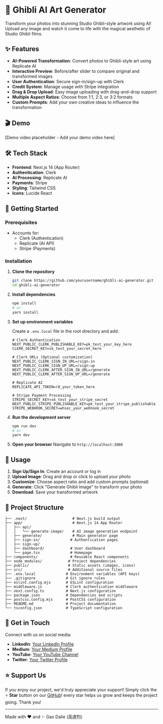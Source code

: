 # 🎨 Ghibli AI Art Generator

Transform your photos into stunning Studio Ghibli-style artwork using AI! Upload any image and watch it come to life with the magical aesthetic of Studio Ghibli films.

## ✨ Features

- **AI-Powered Transformation**: Convert photos to Ghibli-style art using Replicate AI
- **Interactive Preview**: Before/after slider to compare original and transformed images  
- **User Authentication**: Secure sign-in/sign-up with Clerk
- **Credit System**: Manage usage with Stripe integration
- **Drag & Drop Upload**: Easy image uploading with drag-and-drop support
- **Multiple Aspect Ratios**: Choose from 1:1, 2:3, or 3:2 formats
- **Custom Prompts**: Add your own creative ideas to influence the transformation

## 🎬 Demo
[Demo video placeholder - Add your demo video here]

## 🛠️ Tech Stack

- **Frontend**: Next.js 14 (App Router)
- **Authentication**: Clerk
- **AI Processing**: Replicate AI
- **Payments**: Stripe
- **Styling**: Tailwind CSS
- **Icons**: Lucide React

## 🚀 Getting Started

### Prerequisites

- Accounts for:
  - Clerk (Authentication)
  - Replicate (AI API)
  - Stripe (Payments)

### Installation

1. **Clone the repository**
   ```bash
   git clone https://github.com/yourusername/ghibli-ai-generator.git
   cd ghibli-ai-generator
   ```

2. **Install dependencies**
   ```bash
   npm install
   # or
   yarn install
   ```

3. **Set up environment variables**
   
   Create a `.env.local` file in the root directory and add:
   ```env
   # Clerk Authentication
   NEXT_PUBLIC_CLERK_PUBLISHABLE_KEY=pk_test_your_key_here
   CLERK_SECRET_KEY=sk_test_your_secret_here

   # Clerk URLs (Optional customization)
   NEXT_PUBLIC_CLERK_SIGN_IN_URL=/sign-in
   NEXT_PUBLIC_CLERK_SIGN_UP_URL=/sign-up
   NEXT_PUBLIC_CLERK_AFTER_SIGN_IN_URL=/generate
   NEXT_PUBLIC_CLERK_AFTER_SIGN_UP_URL=/generate

   # Replicate AI
   REPLICATE_API_TOKEN=r8_your_token_here

   # Stripe Payment Processing
   STRIPE_SECRET_KEY=sk_test_your_stripe_secret
   NEXT_PUBLIC_STRIPE_PUBLISHABLE_KEY=pk_test_your_stripe_publishable
   STRIPE_WEBHOOK_SECRET=whsec_your_webhook_secret
   ```

4. **Run the development server**
   ```bash
   npm run dev
   # or
   yarn dev
   ```

5. **Open your browser**
   Navigate to `http://localhost:3000`

## 🎯 Usage

1. **Sign Up/Sign In**: Create an account or log in
2. **Upload Image**: Drag and drop or click to upload your photo
3. **Customize**: Choose aspect ratio and add custom prompts (optional)
4. **Generate**: Click "Generate Ghibli Image" to transform your photo
5. **Download**: Save your transformed artwork

## 📁 Project Structure
```
├── .next/                     # Next.js build output
├── app/                       # Next.js 14 App Router
│   ├── api/
│   │   └── generate-image/    # AI image generation endpoint
│   ├── generate/              # Main generator page
│   ├── sign-in/              # Authentication pages
│   ├── sign-up/
│   ├── dashboard/            # User dashboard
│   └── page.tsx              # Homepage
├── components/               # Reusable React components
├── node_modules/            # Project dependencies
├── public/                  # Static assets (images, icons)
├── src/                     # Additional source files
├── .env.local              # Environment variables (API keys)
├── .gitignore              # Git ignore rules
├── eslint.config.mjs       # ESLint configuration
├── middleware.js           # Clerk authentication middleware
├── next.config.ts          # Next.js configuration
├── package.json            # Dependencies and scripts
├── postcss.config.mjs      # PostCSS configuration
├── README.md               # Project documentation
└── tsconfig.json           # TypeScript configuration
```

## 👋 Get in Touch

Connect with us on social media:

- **LinkedIn**: [Your LinkedIn Profile](https://www.linkedin.com/in/gao-dalie-%E9%AB%98%E9%81%94%E7%83%88-0a37481a9/)
- **Medium**: [Your Medium Profile](https://medium.com/@GaoDalie_AI)
- **YouTube**: [Your YouTube Channel](https://www.youtube.com/@GaoDalie_AI)
- **Twitter**: [Your Twitter Profile](https://x.com/GaoDalie_AI)

## ⭐ Support Us

If you enjoy our project, we'd truly appreciate your support! Simply click the  ⭐ **Star** button on our [GitHub](https://github.com/GaoDalie/Ghibli-AI-Art-Generator)! every star helps us grow and keeps the project going. Thank you!

---

Made with ❤️ and ✨ Gao Dalie (高達烈)